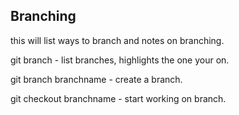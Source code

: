 ## Branching 

this will list ways to branch and notes on branching.

git branch - list branches, highlights the one your on.

git branch branchname - create a branch.

git checkout branchname - start working on branch.

